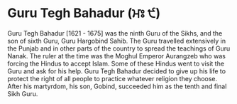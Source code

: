 # Guru Tegh Bahadur (ਮਃ ੯)

Guru Tegh Bahadur [1621 - 1675] was the ninth Guru of the Sikhs, and the son of sixth Guru, Guru Hargobind Sahib. The Guru travelled extensively in the Punjab and in other parts of the country to spread the teachings of Guru Nanak. The ruler at the time was the Moghul Emperor Aurangzeb who was forcing the Hindus to accept Islam. Some of these Hindus went to visit the Guru and ask for his help. Guru Tegh Bahadur decided to give up his life to protect the right of all people to practice whatever religion they choose. After his martyrdom, his son, Gobind, succeeded him as the tenth and final Sikh Guru.
